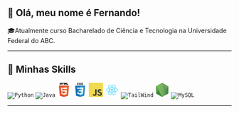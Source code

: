 ## 👋 Olá, meu nome é Fernando!

🎓Atualmente curso Bacharelado de Ciência e Tecnologia na Universidade Federal do ABC.

---

## 🚀 Minhas Skills

<code><img height="32" src="https://cdn3.iconfinder.com/data/icons/logos-and-brands-adobe/512/267_Python-512.png" alt="Python"/></code>
<code><img height="32" src="https://encrypted-tbn0.gstatic.com/images?q=tbn:ANd9GcQYY31U1ryM1lggsloYppz227oUXoPFFGSM_w&s" alt="Java"/></code>
<code><img height="32" src="https://raw.githubusercontent.com/github/explore/80688e429a7d4ef2fca1e82350fe8e3517d3494d/topics/html/html.png" alt="HTML5"/></code>
<code><img height="32" src="https://raw.githubusercontent.com/github/explore/80688e429a7d4ef2fca1e82350fe8e3517d3494d/topics/css/css.png" alt="CSS"/></code>
<code><img height="32" src="https://raw.githubusercontent.com/github/explore/80688e429a7d4ef2fca1e82350fe8e3517d3494d/topics/javascript/javascript.png" alt="Javascript"/></code>
<code><img height="32" src="https://raw.githubusercontent.com/github/explore/80688e429a7d4ef2fca1e82350fe8e3517d3494d/topics/react/react.png" alt="React"/></code>
<code><img height="32" src="https://encrypted-tbn0.gstatic.com/images?q=tbn:ANd9GcTSDKn3vA2YUbXzN0ZC3gALWJ08gJN-Drl15w&s" alt="TailWind"/></code>
<code><img height="32" src="https://raw.githubusercontent.com/github/explore/80688e429a7d4ef2fca1e82350fe8e3517d3494d/topics/nodejs/nodejs.png" alt="Nodejs"/></code>
<code><img height="32" src="https://cdn-icons-png.flaticon.com/512/5968/5968313.png" alt="MySQL"/></code>

---
